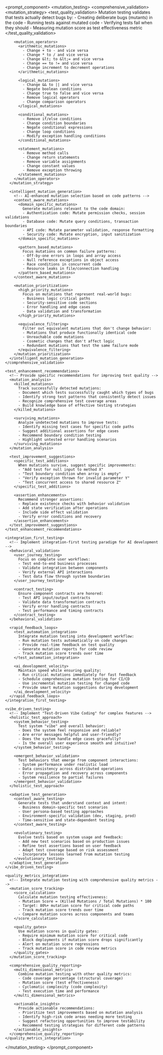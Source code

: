 <prompt_component>
  <mutation_testing>
    <comprehensive_validation>
      <!-- Implement mutation testing for AI-generated code validation -->
      <mutation_strategy>
        <test_quality_validation>
          Mutation testing validates that tests actually detect bugs by:
          - Creating deliberate bugs (mutants) in the code
          - Running tests against mutated code
          - Verifying tests fail when they should
          - Measuring mutation score as test effectiveness metric
        </test_quality_validation>
        
        <mutation_operators>
          <arithmetic_mutations>
            - Change + to - and vice versa
            - Change * to / and vice versa
            - Change &lt; to &lt;= and vice versa
            - Change == to != and vice versa
            - Change increment to decrement operations
          </arithmetic_mutations>
          
          <logical_mutations>
            - Change && to || and vice versa
            - Negate boolean conditions
            - Change true to false and vice versa
            - Remove logical operators
            - Change comparison operators
          </logical_mutations>
          
          <conditional_mutations>
            - Remove if/else conditions
            - Change condition boundaries
            - Negate conditional expressions
            - Change loop conditions
            - Modify exception handling conditions
          </conditional_mutations>
          
          <statement_mutations>
            - Remove method calls
            - Change return statements
            - Remove variable assignments
            - Change constant values
            - Remove exception throwing
          </statement_mutations>
        </mutation_operators>
      </mutation_strategy>
      
      <intelligent_mutation_generation>
        <!-- AI-enhanced mutation selection based on code patterns -->
        <context_aware_mutations>
          <domain_specific_mutations>
            Generate mutations relevant to the code domain:
            - Authentication code: Mutate permission checks, session validations
            - Database code: Mutate query conditions, transaction boundaries
            - API code: Mutate parameter validation, response formatting
            - Security code: Mutate encryption, input sanitization
          </domain_specific_mutations>
          
          <pattern_based_mutations>
            Focus mutations on common failure patterns:
            - Off-by-one errors in loops and array access
            - Null reference exceptions in object access
            - Race conditions in concurrent code
            - Resource leaks in file/connection handling
          </pattern_based_mutations>
        </context_aware_mutations>
        
        <mutation_prioritization>
          <high_priority_mutations>
            Focus on mutations that represent real-world bugs:
            - Business logic critical paths
            - Security-sensitive code sections
            - Error handling and edge cases
            - Data validation and transformation
          </high_priority_mutations>
          
          <equivalence_filtering>
            Filter out equivalent mutations that don't change behavior:
            - Mutations that produce functionally identical code
            - Unreachable code mutations
            - Cosmetic changes that don't affect logic
            - Redundant mutations that test the same failure mode
          </equivalence_filtering>
        </mutation_prioritization>
      </intelligent_mutation_generation>
    </comprehensive_validation>
    
    <test_enhancement_recommendations>
      <!-- Provide specific recommendations for improving test quality -->
      <mutation_analysis>
        <killed_mutations>
          Track successfully detected mutations:
          - Document which tests successfully caught which types of bugs
          - Identify strong test patterns that consistently detect issues
          - Recognize comprehensive test coverage areas
          - Build knowledge base of effective testing strategies
        </killed_mutations>
        
        <surviving_mutations>
          Analyze undetected mutations to improve tests:
          - Identify missing test cases for specific code paths
          - Suggest additional assertions for edge cases
          - Recommend boundary condition testing
          - Highlight untested error handling scenarios
        </surviving_mutations>
      </mutation_analysis>
      
      <test_improvement_suggestions>
        <specific_test_additions>
          When mutations survive, suggest specific improvements:
          - "Add test for null input to method X"
          - "Test boundary condition when array is empty"
          - "Verify exception thrown for invalid parameter Y"
          - "Test concurrent access to shared resource Z"
        </specific_test_additions>
        
        <assertion_enhancements>
          Recommend stronger assertions:
          - Replace existence checks with behavior validation
          - Add state verification after operations
          - Include side effect validation
          - Verify error conditions and recovery
        </assertion_enhancements>
      </test_improvement_suggestions>
    </test_enhancement_recommendations>
    
    <integration_first_testing>
      <!-- Implement integration-first testing paradigm for AI development -->
      <behavioral_validation>
        <user_journey_testing>
          Focus on complete user workflows:
          - Test end-to-end business processes
          - Validate integration between components
          - Verify external API interactions
          - Test data flow through system boundaries
        </user_journey_testing>
        
        <contract_testing>
          Ensure component contracts are honored:
          - Test API input/output contracts
          - Validate data transformation contracts
          - Verify error handling contracts
          - Test performance and timing contracts
        </contract_testing>
      </behavioral_validation>
      
      <rapid_feedback_loops>
        <test_automation_integration>
          Integrate mutation testing into development workflow:
          - Run mutation tests automatically on code changes
          - Provide real-time feedback on test quality
          - Generate mutation reports for code review
          - Track mutation score trends over time
        </test_automation_integration>
        
        <ai_development_velocity>
          Maintain speed while ensuring quality:
          - Run critical mutations immediately for fast feedback
          - Schedule comprehensive mutation testing for CI/CD
          - Use incremental mutation testing for changed code
          - Provide smart mutation suggestions during development
        </ai_development_velocity>
      </rapid_feedback_loops>
    </integration_first_testing>
    
    <vibe_driven_testing>
      <!-- Implement "Test-Driven Vibe Coding" for complex features -->
      <holistic_test_approach>
        <system_behavior_testing>
          Test system "vibe" and overall behavior:
          - Does the system feel responsive and reliable?
          - Are error messages helpful and user-friendly?
          - Does the system handle edge cases gracefully?
          - Is the overall user experience smooth and intuitive?
        </system_behavior_testing>
        
        <emergent_behavior_validation>
          Test behaviors that emerge from component interactions:
          - System performance under realistic load
          - Data consistency across distributed operations
          - Error propagation and recovery across components
          - System resilience to partial failures
        </emergent_behavior_validation>
      </holistic_test_approach>
      
      <adaptive_test_generation>
        <context_aware_testing>
          Generate tests that understand context and intent:
          - Business domain-specific test scenarios
          - User persona-based testing approaches
          - Environment-specific validation (dev, staging, prod)
          - Time-sensitive and state-dependent testing
        </context_aware_testing>
        
        <evolutionary_testing>
          Evolve tests based on system usage and feedback:
          - Add new test scenarios based on production issues
          - Refine test assertions based on user feedback
          - Adapt test coverage based on risk assessment
          - Incorporate lessons learned from mutation testing
        </evolutionary_testing>
      </adaptive_test_generation>
    </vibe_driven_testing>
    
    <quality_metrics_integration>
      <!-- Integrate mutation testing with comprehensive quality metrics -->
      <mutation_score_tracking>
        <score_calculation>
          Calculate mutation testing effectiveness:
          - Mutation Score = (Killed Mutations / Total Mutations) * 100
          - Target: 80%+ mutation score for critical code paths
          - Track mutation score trends over time
          - Compare mutation scores across components and teams
        </score_calculation>
        
        <quality_gates>
          Use mutation scores in quality gates:
          - Require minimum mutation score for critical code
          - Block deployments if mutation score drops significantly
          - Alert on mutation score regressions
          - Track mutation score in code review metrics
        </quality_gates>
      </mutation_score_tracking>
      
      <comprehensive_quality_reporting>
        <multi_dimensional_metrics>
          Combine mutation testing with other quality metrics:
          - Code coverage percentage (structural coverage)
          - Mutation score (test effectiveness)
          - Cyclomatic complexity (code complexity)
          - Test execution time and performance
        </multi_dimensional_metrics>
        
        <actionable_insights>
          Provide actionable recommendations:
          - Prioritize test improvements based on mutation analysis
          - Identify high-risk code areas needing more testing
          - Suggest refactoring opportunities to improve testability
          - Recommend testing strategies for different code patterns
        </actionable_insights>
      </comprehensive_quality_reporting>
    </quality_metrics_integration>
  </mutation_testing>
</prompt_component> 